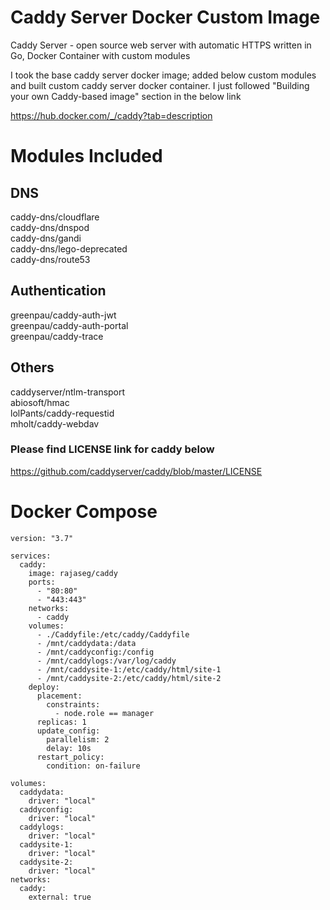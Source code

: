# Caddy Server Docker Custom Image

Caddy Server - open source web server with automatic HTTPS written in Go, Docker Container with custom modules

I took the base caddy server docker image; added below custom modules and built custom caddy server docker container. I just followed "Building your own Caddy-based image" section in the below link

https://hub.docker.com/_/caddy?tab=description 

# Modules Included

## DNS

caddy-dns/cloudflare \
caddy-dns/dnspod \
caddy-dns/gandi \
caddy-dns/lego-deprecated \
caddy-dns/route53

## Authentication

greenpau/caddy-auth-jwt \
greenpau/caddy-auth-portal \
greenpau/caddy-trace

## Others

caddyserver/ntlm-transport \
abiosoft/hmac \
lolPants/caddy-requestid \
mholt/caddy-webdav

### Please find LICENSE link for caddy below 

https://github.com/caddyserver/caddy/blob/master/LICENSE

# Docker Compose

```
version: "3.7"

services:
  caddy:
    image: rajaseg/caddy
    ports:
      - "80:80"
      - "443:443"
    networks:
      - caddy
    volumes:
      - ./Caddyfile:/etc/caddy/Caddyfile
      - /mnt/caddydata:/data
      - /mnt/caddyconfig:/config
      - /mnt/caddylogs:/var/log/caddy
      - /mnt/caddysite-1:/etc/caddy/html/site-1
      - /mnt/caddysite-2:/etc/caddy/html/site-2
    deploy:
      placement:
        constraints:
          - node.role == manager
      replicas: 1
      update_config:
        parallelism: 2
        delay: 10s
      restart_policy:
        condition: on-failure

volumes:
  caddydata:
    driver: "local"
  caddyconfig:
    driver: "local"
  caddylogs:
    driver: "local"
  caddysite-1:
    driver: "local"
  caddysite-2:
    driver: "local"
networks:
  caddy:
    external: true
```
